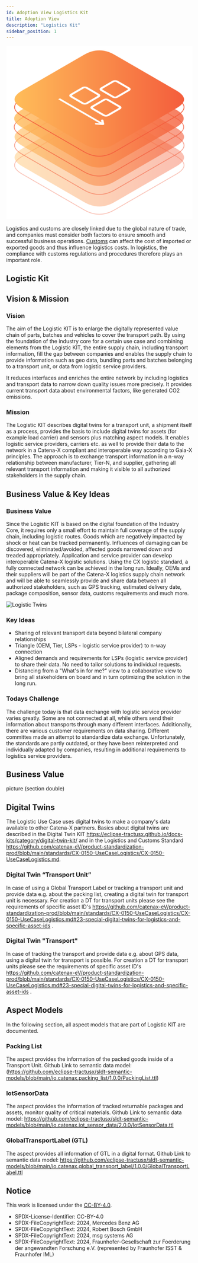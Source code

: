 ```yaml
---
id: Adoption View Logistics Kit
title: Adoption View
description: "Logistics Kit"
sidebar_position: 1
---
```


![Logistics kit banner](/img/kits/logistics/logistics-kit-logo.drawio.svg)

Logistics and customs are closely linked due to the global nature of trade, and companies must consider both factors to ensure smooth and successful business operations. [Customs](/customs/page_adoption-view-customs.md) can affect the cost of imported or exported goods and thus influence logistics costs. In logistics, the compliance with customs regulations and procedures therefore plays an important role.

## Logistic Kit

## Vision & Mission

### Vision

The aim of the Logistic KIT is to enlarge the digitally represented value chain of parts, batches and vehicles to cover the transport path. By using the foundation of the industry core for a certain use case and combining elements from the Logistic KIT, the entire supply chain, including transport information, fill the gap between companies and enables the supply chain to provide information such as geo data, bundling parts and batches belonging to a transport unit, or data from logistic service providers.

It reduces interfaces and enriches the entire network by including logistics and transport data to narrow down quality issues more precisely. It provides current transport data about environmental factors, like generated CO2 emissions.

### Mission

The Logistic KIT describes digital twins for a transport unit, a shipment itself as a process, provides the basis to include digital twins for assets (for example load carrier) and sensors plus matching aspect models. It enables logistic service providers, carriers etc. as well to provide their data to the network in a Catena-X compliant and interoperable way according to Gaia-X principles.
The approach is to exchange transport information in a n-way relationship between manufacturer, Tier-N, and supplier, gathering all relevant transport information and making it visible to all authorized stakeholders in the supply chain. 


## Business Value & Key Ideas

### Business Value

Since the Logistic KIT is based on the digital foundation of the Industry Core, it requires only a small effort to maintain full coverage of the supply chain, including logistic routes. Goods which are negatively impacted by shock or heat can be tracked permanently. Influences of damaging can be discovered, eliminated/avoided, affected goods narrowed down and treaded appropriately. 
Application and service provider can develop interoperable Catena-X logistic solutions.
Using the CX logistic standard, a fully connected network can be achieved in the long run. Ideally, OEMs and their suppliers will be part of the Catena-X logistics supply chain network and will be able to seamlessly provide and share data between all authorized stakeholders, such as GPS tracking, estimated delivery date, package composition, sensor data, customs requirements and much more. 

![Logistic Twins](../assets/LogisticTwins.png)

### Key Ideas

- Sharing of relevant transport data beyond bilateral company relationships
- Triangle (OEM, Tier, LSPs - logistic service provider) to n-way connection
- Aligned demands and requirements for LSPs (logistic service provider) to share their data. No need to tailor solutions to individual requests.
- Distancing from a "What's in for me?" view to a collaborative view to bring all stakeholders on board and in turn optimizing the solution in the long run.


### Todays Challenge

The challenge today is that data exchange with logistic service provider varies greatly. Some are not connected at all, while others send their information about transports through many different interfaces. Additionally, there are various customer requirements on data sharing. Different committes made an attempt to standardize data exchange. Unfortunately, the standards are partly outdated, or they have been reinterpreted and individually adapted by companies, resulting in additional requirements to logistics service providers.


## Business Value

picture (section double)


## Digital Twins

The Logistic Use Case uses digital twins to make a company's data available to other Catena-X partners. Basics about digital twins are described in the Digital Twin KIT https://eclipse-tractusx.github.io/docs-kits/category/digital-twin-kit/ and in the Logistics and Customs Standard https://github.com/catenax-eV/product-standardization-prod/blob/main/standards/CX-0150-UseCaseLogistics/CX-0150-UseCaseLogistics.md.

### Digital Twin “Transport Unit”

In case of using a Global Transport Label or tracking a transport unit and provide data e.g. about the packing list, creating a digital twin for transport unit is necessary. For creation a DT for transport units please see the requirements of specific asset ID's https://github.com/catenax-eV/product-standardization-prod/blob/main/standards/CX-0150-UseCaseLogistics/CX-0150-UseCaseLogistics.md#23-special-digital-twins-for-logistics-and-specific-asset-ids .

### Digital Twin "Transport"

In case of tracking the transport and provide data e.g. about GPS data, using a digital twin for transport is possible. For creation a DT for transport units please see the requirements of specific asset ID's https://github.com/catenax-eV/product-standardization-prod/blob/main/standards/CX-0150-UseCaseLogistics/CX-0150-UseCaseLogistics.md#23-special-digital-twins-for-logistics-and-specific-asset-ids .


## Aspect Models

In the following section, all aspect models that are part of Logistic KIT are documented.

### Packing List

The aspect provides the information of the packed goods inside of a Transport Unit.
Github Link to semantic data model: (https://github.com/eclipse-tractusx/sldt-semantic-models/blob/main/io.catenax.packing_list/1.0.0/PackingList.ttl)

### IotSensorData

The aspect provides the information of tracked returnable packages and assets, monitor quality of critical materials.
Github Link to semantic data model: https://github.com/eclipse-tractusx/sldt-semantic-models/blob/main/io.catenax.iot_sensor_data/2.0.0/IotSensorData.ttl

### GlobalTransportLabel (GTL)

The aspect provides all information of GTL in a digital format.
Github Link to semantic data model: https://github.com/eclipse-tractusx/sldt-semantic-models/blob/main/io.catenax.global_transport_label/1.0.0/GlobalTransportLabel.ttl


## Notice

This work is licensed under the [CC-BY-4.0](https://creativecommons.org/licenses/by/4.0/legalcode).

- SPDX-License-Identifier: CC-BY-4.0
- SPDX-FileCopyrightText: 2024, Mercedes Benz AG
- SPDX-FileCopyrightText: 2024, Robert Bosch GmbH
- SPDX-FileCopyrightText: 2024, msg systems AG
- SPDX-FileCopyrightText: 2024, Fraunhofer-Gesellschaft zur Foerderung der angewandten Forschung e.V. (represented by Fraunhofer ISST & Fraunhofer IML)

